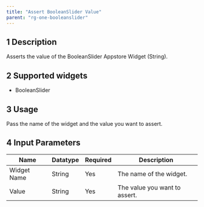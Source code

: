 ```yaml
---
title: "Assert BooleanSlider Value"
parent: "rg-one-booleanslider"
---
```


## 1 Description

Asserts the value of the BooleanSlider Appstore Widget (String).

## 2 Supported widgets
 
 + BooleanSlider

## 3 Usage

Pass the name of the widget and the value you want to assert.

## 4 Input Parameters

Name | Datatype | Required | Description
---- | -------- | ------- |---------------
Widget Name | String | Yes | The name of the widget.
Value | String | Yes | The value you want to assert.

